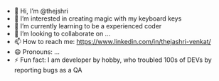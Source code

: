 - 👋 Hi, I’m @thejshri
- 👀 I’m interested in creating magic with my keyboard keys
- 🌱 I’m currently learning to be a experienced coder
- 💞️ I’m looking to collaborate on ...
- 📫 How to reach me: https://www.linkedin.com/in/thejashri-venkat/
- 😄 Pronouns: ...
- ⚡ Fun fact: I am developer by hobby, who troubled 100s of DEVs by reporting bugs as a QA
